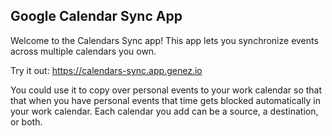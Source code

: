 ## Google Calendar Sync App

Welcome to the Calendars Sync app! This app lets you synchronize events across multiple calendars you own.

Try it out: https://calendars-sync.app.genez.io
 
You could use it to copy over personal events to your work calendar so that that when you have personal events that time gets blocked automatically in your work calendar. Each calendar you add can be a source, a destination, or both.